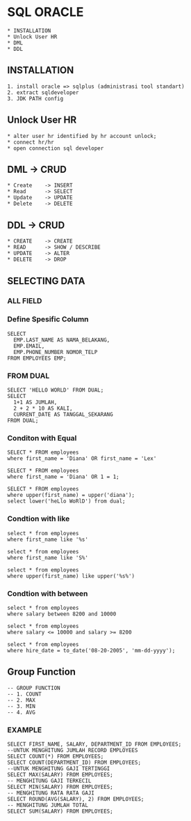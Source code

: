 # SQL ORACLE
	* INSTALLATION
	* Unlock User HR
	* DML
	* DDL
## INSTALLATION
	1. install oracle => sqlplus (administrasi tool standart)
	2. extract sqldeveloper 
	3. JDK PATH config
	
## Unlock User HR
	* alter user hr identified by hr account unlock;
	* connect hr/hr
	* open connection sql developer
	
## DML -> CRUD 
	* Create 	-> INSERT
	* Read 		-> SELECT
	* Update 	-> UPDATE
	* Delete 	-> DELETE
	
## DDL -> CRUD
	* CREATE 	-> CREATE 
	* READ		-> SHOW / DESCRIBE
	* UPDATE	-> ALTER
	* DELETE	-> DROP
	
## SELECTING DATA
### ALL FIELD
### Define Spesific Column
	SELECT 
	  EMP.LAST_NAME AS NAMA_BELAKANG, 
	  EMP.EMAIL, 
	  EMP.PHONE_NUMBER NOMOR_TELP
	FROM EMPLOYEES EMP;
### FROM DUAL
	SELECT 'HELLO WORLD' FROM DUAL;
	SELECT 
	  1+1 AS JUMLAH, 
	  2 + 2 * 10 AS KALI, 
	  CURRENT_DATE AS TANGGAL_SEKARANG
	FROM DUAL;
	
### Conditon with Equal
	SELECT * FROM employees
	where first_name = 'Diana' OR first_name = 'Lex'

	SELECT * FROM employees
	where first_name = 'Diana' OR 1 = 1;

	SELECT * FROM employees
	where upper(first_name) = upper('diana');
	select lower('heLlo WoRlD') from dual;

### Condtion with like
	select * from employees
	where first_name like '%s'

	select * from employees
	where first_name like 'S%'

	select * from employees
	where upper(first_name) like upper('%s%')

### Condtion with between
	select * from employees 
	where salary between 8200 and 10000

	select * from employees 
	where salary <= 10000 and salary >= 8200

	select * from employees
	where hire_date = to_date('08-20-2005', 'mm-dd-yyyy');

	
## Group Function
	-- GROUP FUNCTION
	-- 1. COUNT
	-- 2. MAX
	-- 3. MIN
	-- 4. AVG
	
### EXAMPLE 
	SELECT FIRST_NAME, SALARY, DEPARTMENT_ID FROM EMPLOYEES;
	--UNTUK MENGHITUNG JUMLAH RECORD EMPLOYEES
	SELECT COUNT(*) FROM EMPLOYEES;
	SELECT COUNT(DEPARTMENT_ID) FROM EMPLOYEES;
	--UNTUK MENGHITUNG GAJI TERTINGGI
	SELECT MAX(SALARY) FROM EMPLOYEES;
	-- MENGHITUNG GAJI TERKECIL
	SELECT MIN(SALARY) FROM EMPLOYEES;
	-- MENGHITUNG RATA RATA GAJI
	SELECT ROUND(AVG(SALARY), 2) FROM EMPLOYEES;
	-- MENGHITUNG JUMLAH TOTAL
	SELECT SUM(SALARY) FROM EMPLOYEES;